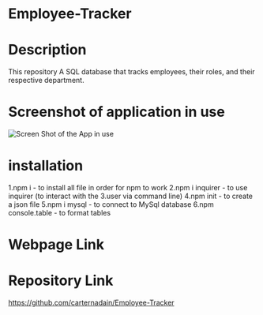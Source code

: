 # Employee-Tracker


# Description 
This repository A SQL database that tracks employees, their roles, and their respective department.




# Screenshot of application in use
![Screen Shot of the App in use](/assets/images/front-page.png)


# installation
1.npm i - to install all file in order for npm to work
2.npm i inquirer - to use inquirer (to interact with the 3.user via command line)
4.npm init - to create a json file
5.npm i mysql - to connect to MySql database
6.npm console.table - to format tables



# Webpage Link 



# Repository Link
https://github.com/carternadain/Employee-Tracker
